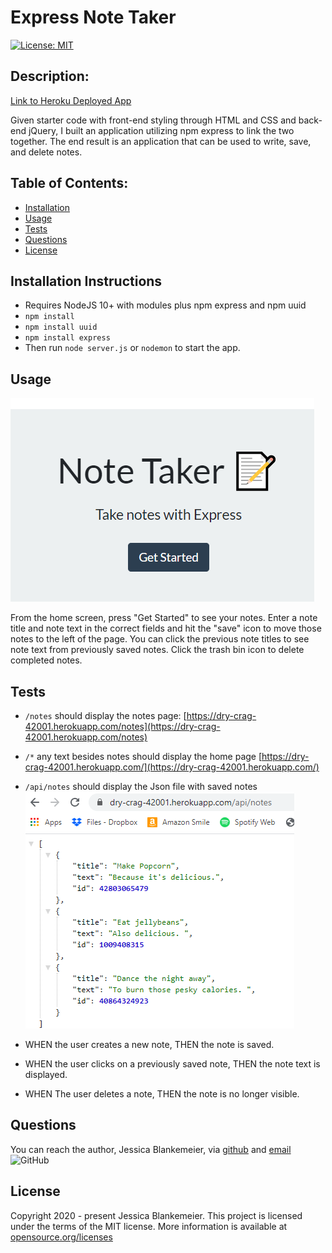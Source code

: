 # Express Note Taker
[![License: MIT](https://img.shields.io/badge/License-MIT-yellow.svg)](https://opensource.org/licenses/MIT)
## Description:  
[Link to Heroku Deployed App](https://dry-crag-42001.herokuapp.com/)

 Given starter code with front-end styling through HTML and CSS and back-end jQuery, I built an application utilizing npm express to link the two together. The end result is an application that can be used to write, save, and delete notes. 

    
## Table of Contents:
* [Installation](#installation-instructions)
* [Usage](#usage)
* [Tests](#tests)
* [Questions](#questions)
* [License](#license-info)

## Installation Instructions
* Requires NodeJS 10+ with modules plus npm express and npm uuid
* `npm install`
* `npm install uuid`
* `npm install express`
* Then run `node server.js` or `nodemon` to start the app. 

## Usage
![Homepage](https://github.com/jessicablank/note-taker/blob/master/homepage.PNG)

From the home screen, press "Get Started" to see your notes. Enter a note title and note text in the correct fields and hit the "save" icon to move those notes to the left of the page. You can click the previous note titles to see note text from previously saved notes. Click the trash bin icon to delete completed notes. 

## Tests
* `/notes` should display the notes page: [https://dry-crag-42001.herokuapp.com/notes](https://dry-crag-42001.herokuapp.com/notes)
* `/*` any text besides notes should display the home page [https://dry-crag-42001.herokuapp.com/](https://dry-crag-42001.herokuapp.com/)
* `/api/notes` should display the Json file with saved notes
![JSON](https://github.com/jessicablank/note-taker/blob/master/JSON.PNG)

* WHEN the user creates a new note, THEN the note is saved.
* WHEN the user clicks on a previously saved note, THEN the note text is displayed. 
* WHEN The user deletes a note, THEN the note is no longer visible. 

## Questions
You can reach the author, Jessica Blankemeier,  via [github](http://github.com/jessicablank) and [email](mailto:jessicablankemeier@gmail.com)
![GitHub](https://img.shields.io/github/followers/jessicablank?label=follow&style=social)

## License
Copyright 2020 - present Jessica Blankemeier.
This project is licensed under the terms of the MIT license. 
More information is available at [opensource.org/licenses](https://opensource.org/licenses/MIT)
